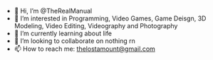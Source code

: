- 👋 Hi, I’m @TheRealManual
- 👀 I’m interested in Programming, Video Games, Game Deisgn, 3D Modeling, Video Editing, Videography and Photography
- 🌱 I’m currently learning about life
- 💞️ I’m looking to collaborate on nothing rn
- 📫 How to reach me: thelostamount@gmail.com

<!---
TheRealManual/TheRealManual is a ✨ special ✨ repository because its `README.md` (this file) appears on your GitHub profile.
You can click the Preview link to take a look at your changes.
--->
